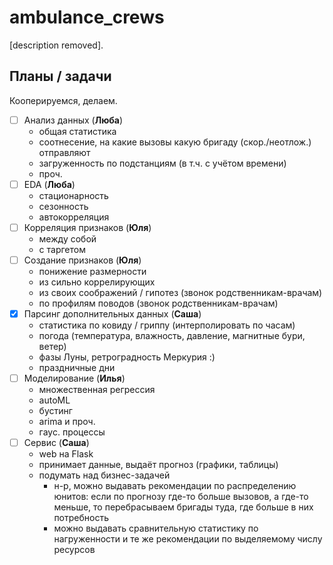 # ambulance_crews
[description removed].

## Планы / задачи
Кооперируемся, делаем.
- [ ] Анализ данных (**Люба**)
	* общая статистика
	* соотнесение, на какие вызовы какую бригаду (скор./неотлож.) отправляют
	* загруженность по подстанциям (в т.ч. с учётом времени)
	* проч.
- [ ] EDA (**Люба**)
	* стационарность
	* сезонность
	* автокорреляция
- [ ] Корреляция признаков (**Юля**)
	* между собой
	* с таргетом
- [ ] Создание признаков (**Юля**)
	* понижение размерности
	* из сильно коррелирующих
	* из своих соображений / гипотез (звонок родственникам-врачам)
	* по профилям поводов (звонок родственникам-врачам)
- [x] Парсинг дополнительных данных (**Саша**)
	* статистика по ковиду / гриппу (интерполировать по часам)
	* погода (температура, влажность, давление, магнитные бури, ветер)
	* фазы Луны, ретроградность Меркурия :)
	* праздничные дни
- [ ] Моделирование (**Илья**)
	* множественная регрессия
	* autoML
	* бустинг
	* arima и проч.
	* гаус. процессы
- [ ] Сервис (**Саша**)
	* web на Flask
	* принимает данные, выдаёт прогноз (графики, таблицы)
	* подумать над бизнес-задачей
		* н-р, можно выдавать рекомендации по распределению юнитов: если по прогнозу где-то больше вызовов, а где-то меньше, то перебрасываем бригады туда, где больше в них потребность
		* можно выдавать сравнительную статистику по нагруженности и те же рекомендации по выделяемому числу ресурсов